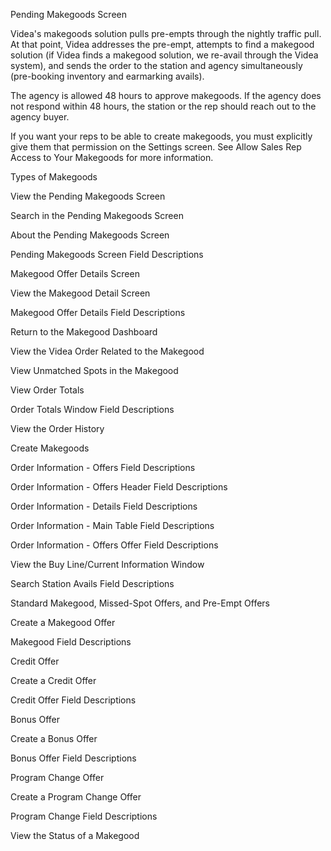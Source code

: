 Pending Makegoods Screen

Videa's makegoods solution pulls pre-empts through the nightly traffic pull. At that point, Videa addresses the pre-empt, attempts to find a makegood solution (if Videa finds a makegood solution, we re-avail through the Videa system), and sends the order to the station and agency simultaneously (pre-booking inventory and earmarking avails).

The agency is allowed 48 hours to approve makegoods. If the agency does not respond within 48 hours, the station or the rep should reach out to the agency buyer.

If you want your reps to be able to create makegoods, you must explicitly give them that permission on the Settings screen. See Allow Sales Rep Access to Your Makegoods for more information.

Types of Makegoods

View the Pending Makegoods Screen

Search in the Pending Makegoods Screen

About the Pending Makegoods Screen

Pending Makegoods Screen Field Descriptions

Makegood Offer Details Screen

View the Makegood Detail Screen

Makegood Offer Details Field Descriptions

Return to the Makegood Dashboard

View the Videa Order Related to the Makegood

View Unmatched Spots in the Makegood

View Order Totals

Order Totals Window Field Descriptions

View the Order History

Create Makegoods

Order Information - Offers Field Descriptions

Order Information - Offers Header Field Descriptions

Order Information - Details Field Descriptions

Order Information - Main Table Field Descriptions

Order Information - Offers Offer Field Descriptions

View the Buy Line/Current Information Window

Search Station Avails Field Descriptions

Standard Makegood, Missed-Spot Offers, and Pre-Empt Offers

Create a Makegood Offer

Makegood Field Descriptions

Credit Offer

Create a Credit Offer

Credit Offer Field Descriptions

Bonus Offer

Create a Bonus Offer

Bonus Offer Field Descriptions

Program Change Offer

Create a Program Change Offer

Program Change Field Descriptions

View the Status of a Makegood
